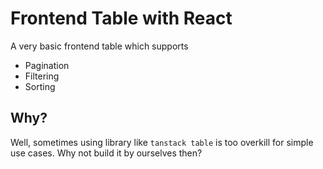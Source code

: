# Frontend Table with React

A very basic frontend table which supports

- Pagination
- Filtering
- Sorting

## Why?

Well, sometimes using library like `tanstack table` is too overkill for simple use cases. Why not build it by ourselves then?
